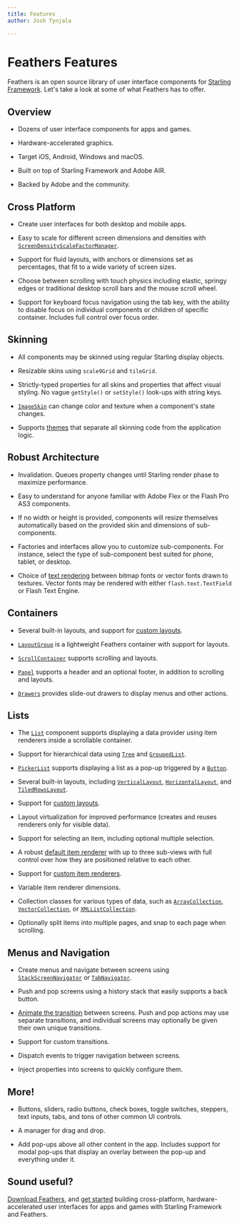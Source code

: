 ```yaml
---
title: Features  
author: Josh Tynjala

---
```

# Feathers Features

Feathers is an open source library of user interface components for [Starling Framework](http://gamua.com/starling/). Let's take a look at some of what Feathers has to offer.

## Overview

-   Dozens of user interface components for apps and games.

-   Hardware-accelerated graphics.

-   Target iOS, Android, Windows and macOS.

-   Built on top of Starling Framework and Adobe AIR.

-   Backed by Adobe and the community.

## Cross Platform

-   Create user interfaces for both desktop and mobile apps.

-   Easy to scale for different screen dimensions and densities with [`ScreenDensityScaleFactorManager`](../api-reference/feathers/utils/ScreenDensityScaleFactorManager.html).

-   Support for fluid layouts, with anchors or dimensions set as percentages, that fit to a wide variety of screen sizes.

-   Choose between scrolling with touch physics including elastic, springy edges or traditional desktop scroll bars and the mouse scroll wheel.

-   Support for keyboard focus navigation using the tab key, with the ability to disable focus on individual components or children of specific container. Includes full control over focus order.

## Skinning

-   All components may be skinned using regular Starling display objects.

-   Resizable skins using `scale9Grid` and `tileGrid`.

-   Strictly-typed properties for all skins and properties that affect visual styling. No vague `getStyle()` or `setStyle()` look-ups with string keys.

-   [`ImageSkin`](../api-reference/feathers/skins/ImageSkin.html) can change color and texture when a component's state changes.

-   Supports [themes](themes.html) that separate all skinning code from the application logic.

## Robust Architecture

-   Invalidation. Queues property changes until Starling render phase to maximize performance.

-   Easy to understand for anyone familiar with Adobe Flex or the Flash Pro AS3 components.

-   If no width or height is provided, components will resize themselves automatically based on the provided skin and dimensions of sub-components.

-   Factories and interfaces allow you to customize sub-components. For instance, select the type of sub-component best suited for phone, tablet, or desktop.

-   Choice of [text rendering](text-renderers.html) between bitmap fonts or vector fonts drawn to textures. Vector fonts may be rendered with either `flash.text.TextField` or Flash Text Engine.

## Containers

-   Several built-in layouts, and support for [custom layouts](custom-layouts.html).

-   [`LayoutGroup`](layout-group.html) is a lightweight Feathers container with support for layouts.

-   [`ScrollContainer`](scroll-container.html) supports scrolling and layouts.

-   [`Panel`](panel.html) supports a header and an optional footer, in addition to scrolling and layouts.

-   [`Drawers`](drawers.html) provides slide-out drawers to display menus and other actions.

## Lists

-   The [`List`](list.html) component supports displaying a data provider using item renderers inside a scrollable container.

-   Support for hierarchical data using [`Tree`](tree.html) and [`GroupedList`](grouped-list.html).

-   [`PickerList`](picker-list.html) supports displaying a list as a pop-up triggered by a [`Button`](button.html).

-   Several built-in layouts, including [`VerticalLayout`](vertical-layout.html), [`HorizontalLayout`](horizontal-layout.html), and [`TiledRowsLayout`](tiled-rows-layout.html).

-   Support for [custom layouts](custom-layouts.html).

-   Layout virtualization for improved performance (creates and reuses renderers only for visible data).

-   Support for selecting an item, including optional multiple selection.

-   A robust [default item renderer](default-item-renderers.html) with up to three sub-views with full control over how they are positioned relative to each other.

-   Support for [custom item renderers](item-renderers.html).

-   Variable item renderer dimensions.

-   Collection classes for various types of data, such as [`ArrayCollection`](../api-reference/feathers/data/ArrayCollection.html), [`VectorCollection`](../api-reference/feathers/data/VectorCollection.html), or [`XMLListCollection`](../api-reference/feathers/data/XMLListCollection.html).

-   Optionally split items into multiple pages, and snap to each page when scrolling.

## Menus and Navigation

-   Create menus and navigate between screens using [`StackScreenNavigator`](stack-screen-navigator.html) or [`TabNavigator`](tab-navigator.html).

-   Push and pop screens using a history stack that easily supports a back button.

-   [Animate the transition](transitions.html) between screens. Push and pop actions may use separate transitions, and individual screens may optionally be given their own unique transitions.

-   Support for custom transitions.

-   Dispatch events to trigger navigation between screens.
    
-   Inject properties into screens to quickly configure them.

## More!

-   Buttons, sliders, radio buttons, check boxes, toggle switches, steppers, text inputs, tabs, and tons of other common UI controls.

-   A manager for drag and drop.

-   Add pop-ups above all other content in the app. Includes support for modal pop-ups that display an overlay between the pop-up and everything under it.

## Sound useful?

[Download Feathers](http://feathersui.com/download/), and [get started](getting-started.html) building cross-platform, hardware-accelerated user interfaces for apps and games with Starling Framework and Feathers.